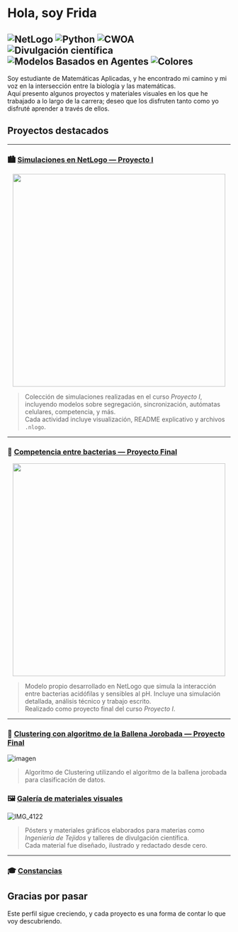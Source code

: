 # Hola, soy Frida

![NetLogo](https://img.shields.io/badge/-NetLogo-9fc5e8?style=flat-square&logo=data:image/svg+xml;base64,PHN2Zy8+&labelColor=4c6e91)
![Python](https://img.shields.io/badge/-Python-ffe599?style=flat-square&logo=python&logoColor=3776AB)
![CWOA](https://img.shields.io/badge/-Clustering%20con%20WOA-f4cccc?style=flat-square)
![Divulgación científica](https://img.shields.io/badge/-Divulgación%20científica-d9ead3?style=flat-square)
![Modelos Basados en Agentes](https://img.shields.io/badge/-Modelos%20Basados%20en%20Agentes-b6d7a8?style=flat-square)
![Colores](https://img.shields.io/badge/-Colores%20y%20cuidado-f9cb9c?style=flat-square)
---
Soy estudiante de Matemáticas Aplicadas, y he encontrado mi camino y mi voz en la intersección entre la biología y las matemáticas.  
Aquí presento algunos proyectos y materiales visuales en los que he trabajado a lo largo de la carrera; deseo que los disfruten tanto como yo disfruté aprender a través de ellos.

## Proyectos destacados
---
### 🏙️ [Simulaciones en NetLogo — Proyecto I](https://github.com/FridaVargas/proyecto_1/tree/main)

<p align="center">
  <a href="https://github.com/FridaVargas/proyecto_1">
    <img src="https://github.com/FridaVargas/proyecto_1/blob/d6dcf8351100dd15ee1ff530cbbfb9c5b6e7a348/GIFs/SchellingGrupos.gif" width="480"/>
  </a>
</p>

> Colección de simulaciones realizadas en el curso *Proyecto I*, incluyendo modelos sobre segregación, sincronización, autómatas celulares, competencia, y más.  
> Cada actividad incluye visualización, README explicativo y archivos `.nlogo`.

---
### 🧫 [Competencia entre bacterias — Proyecto Final](https://github.com/FridaVargas/COMPETENCIA-BACTERIAS-MBA)

<p align="center">
  <a href="https://github.com/FridaVargas/COMPETENCIA-BACTERIAS-MBA">
    <img src="https://github.com/FridaVargas/COMPETENCIA-BACTERIAS-MBA/raw/main/GIFsEscenarios/Escenario1.gif" width="480"/>
  </a>
</p>

> Modelo propio desarrollado en NetLogo que simula la interacción entre bacterias acidófilas y sensibles al pH. Incluye una simulación detallada, análisis técnico y trabajo escrito.  
> Realizado como proyecto final del curso *Proyecto I*.

---
### 🐋 [Clustering con algoritmo de la Ballena Jorobada — Proyecto Final](https://github.com/FridaVargas/CLUSTERING-CWOA)

![imagen](https://github.com/user-attachments/assets/b3ae5959-8d4b-43b9-9633-6432e342c9fb)
> Algoritmo de Clustering utilizando el algoritmo de la ballena jorobada para clasificación de datos.

### 🖼️ [Galería de materiales visuales](https://github.com/FridaVargas/posters-divulgacion)

![IMG_4122](https://github.com/user-attachments/assets/b4f832bf-0067-43d2-b225-d938a5d65907)

> Pósters y materiales gráficos elaborados para materias como *Ingeniería de Tejidos* y talleres de divulgación científica.  
> Cada material fue diseñado, ilustrado y redactado desde cero.

---
### 🎓 [Constancias](https://github.com/FridaVargas/Constancias/tree/main)


##  Gracias por pasar

Este perfil sigue creciendo, y cada proyecto es una forma de contar lo que voy descubriendo.  
